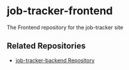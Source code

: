 # job-tracker-frontend
The Frontend repository for the job-tracker site
## Related Repositories
- [job-tracker-backend Repository](https://github.com/ksaii/job-tracker-backend)
